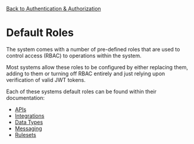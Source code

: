 [Back to Authentication & Authorization](/documentation/auth)

# Default Roles

The system comes with a number of pre-defined roles that are used to control access (RBAC) to operations within the system.

Most systems allow these roles to be configured by either replacing them, adding to them or turning off RBAC entirely and just relying upon verification of valid JWT tokens.

Each of these systems default roles can be found within their documentation:

* [APIs](/documentation/apis/routes)
* [Integrations](/documentation/integrations)
* [Data Types](/documentation/data)
* [Messaging](/documentation/messaging)
* [Rulesets](/documentation/rulesets)